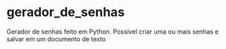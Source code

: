 # gerador_de_senhas
Gerador de senhas feito em Python. Possível criar uma ou mais senhas e salvar em um documento de texto
